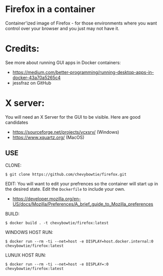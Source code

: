 # Firefox in a container
Container'ized image of Firefox - for those environments where you want control over your browser and you just may not have it. 

# Credits:
See more about running GUI apps in Docker containers: 
* https://medium.com/better-programming/running-desktop-apps-in-docker-43a70a5265c4
* jessfraz on GitHub

# X server: 
You will need an X Server for the GUI to be visible. Here are good candidates
* https://sourceforge.net/projects/vcxsrv/  (Windows)
* https://www.xquartz.org/ (MacOS)


## USE
CLONE:
```
$ git clone https://github.com/chevybowtie/firefox.git
```

EDIT:
You will want to edit your prefrences so the container will start up in the desired state. Edit the `Dockerfile` to include your own.
* https://developer.mozilla.org/en-US/docs/Mozilla/Preferences/A_brief_guide_to_Mozilla_preferences

BUILD: 
```
$ docker build . -t chevybowtie/firefox:latest
```

WINDOWS HOST RUN: 
```
$ docker run --rm -ti --net=host -e DISPLAY=host.docker.internal:0 chevybowtie/firefox:latest
```

LUNUX HOST RUN: 
```
$ docker run --rm -ti --net=host -e DISPLAY=:0 chevybowtie/firefox:latest
```

